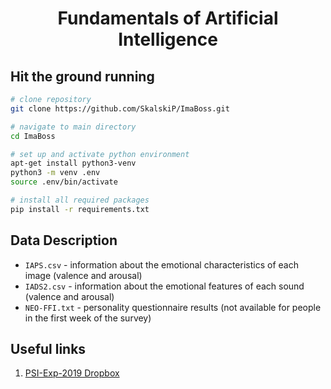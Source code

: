 <h1 align="center">Fundamentals of Artificial Intelligence</h1>

## Hit the ground running

``` bash
# clone repository
git clone https://github.com/SkalskiP/ImaBoss.git

# navigate to main directory
cd ImaBoss

# set up and activate python environment
apt-get install python3-venv
python3 -m venv .env
source .env/bin/activate

# install all required packages
pip install -r requirements.txt
```

## Data Description

* ```IAPS.csv``` - information about the emotional characteristics of each image (valence and arousal)
* ```IADS2.csv``` - information about the emotional features of each sound (valence and arousal)
* ```NEO-FFI.txt``` - personality questionnaire results (not available for people in the first week of the survey)

## Useful links

1. [PSI-Exp-2019 Dropbox][1]

[1]: https://www.dropbox.com/sh/s3jhgxe13e8f9jw/AADko9DkyvlCDqhekWvMlUOva?dl=0
